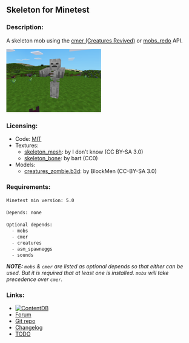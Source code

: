 ## Skeleton for Minetest

### Description:

A skeleton mob using the [cmer (Creatures Revived)](https://forum.minetest.net/viewtopic.php?t=26684) or [mobs_redo](https://content.minetest.net/packages/TenPlus1/mobs/) API.

<img src="screenshot.png" width="250" />

### Licensing:

- Code: [MIT](LICENSE.txt)
- Textures:
	- [skeleton_mesh](http://minetest.fensta.bplaced.net/#id=1141): by I don't know (CC BY-SA 3.0)
	- [skeleton_bone](https://opengameart.org/node/3755): by bart (CC0)
- Models:
	- [creatures_zombie.b3d](https://github.com/BlockMen/cme): by BlockMen (CC-BY-SA 3.0)

### Requirements:

```
Minetest min version: 5.0

Depends: none

Optional depends:
  - mobs
  - cmer
  - creatures
  - asm_spawneggs
  - sounds
```

***NOTE:** `mobs` & `cmer` are listed as optional depends so that either can be used. But it is required that at least one is installed. `mobs` will take precedence over `cmer`.*

### Links:

- [![ContentDB](https://content.minetest.net/packages/AntumDeluge/skeleton/shields/title/)](https://content.minetest.net/packages/AntumDeluge/skeleton/)
- [Forum](https://forum.minetest.net/viewtopic.php?t=27168)
- [Git repo](https://github.com/AntumMT/mod-skeleton)
- [Changelog](changelog.txt)
- [TODO](TODO.txt)
